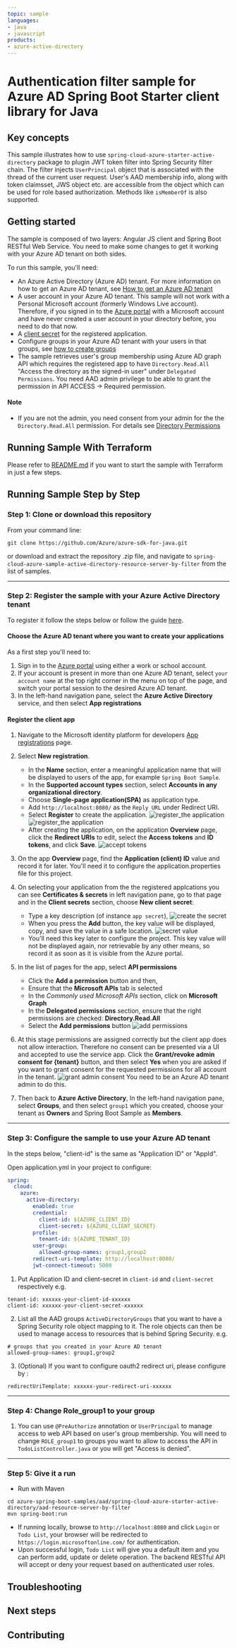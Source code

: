 ```yaml
---
topic: sample
languages:
- java
- javascript
products:
- azure-active-directory
---
```

# Authentication filter sample for Azure AD Spring Boot Starter client library for Java

## Key concepts
This sample illustrates how to use `spring-cloud-azure-starter-active-directory` package to plugin JWT token filter into Spring Security filter chain. The filter injects `UserPrincipal` object that is associated with the thread of the current user request. User's AAD membership info, along with token claimsset, JWS object etc. are accessible from the object which can be used for role based authorization. Methods like `isMemberOf` is also supported.

## Getting started
The sample is composed of two layers: Angular JS client and Spring Boot RESTful Web Service. You need to make some changes to get it working with your Azure AD tenant on both sides.

To run this sample, you'll need:
- An Azure Active Directory (Azure AD) tenant. For more information on how to get an Azure AD tenant, see [How to get an Azure AD tenant](https://azure.microsoft.com/documentation/articles/active-directory-howto-tenant/)
- A user account in your Azure AD tenant. This sample will not work with a Personal Microsoft account (formerly Windows Live account). Therefore, if you signed in to the [Azure portal](https://portal.azure.com) with a Microsoft account and have never created a user account in your directory before, you need to do that now.
- A [client secret](https://docs.microsoft.com/azure/active-directory/develop/howto-create-service-principal-portal#create-a-new-application-secret) for the registered application.
- Configure groups in your Azure AD tenant with your users in that groups, see [how to create groups](https://docs.microsoft.com/azure/active-directory/fundamentals/active-directory-groups-create-azure-portal)
- The sample retrieves user's group membership using Azure AD graph API which requires the registered app to have `Directory.Read.All` "Access the directory as the signed-in user" under `Delegated Permissions`. You need AAD admin privilege to be able to grant the permission in API ACCESS -> Required permission.



#### Note
- If you are not the admin, you need consent from your admin for the the `Directory.Read.All` permission. For details see [Directory Permissions](https://docs.microsoft.com/graph/permissions-reference#directory-permissions)

## Running Sample With Terraform
Please refer to [README.md](terraform/README.md) if you want to start the sample with Terraform in just a few steps.

## Running Sample Step by Step

### Step 1:  Clone or download this repository

From your command line:

```command line
git clone https://github.com/Azure/azure-sdk-for-java.git
```
or download and extract the repository .zip file, and navigate to `spring-cloud-azure-sample-active-directory-resource-server-by-filter` from the list of samples.

---
### Step 2:  Register the sample with your Azure Active Directory tenant

To register it follow the steps below or follow the guide [here](https://docs.microsoft.com/azure/active-directory/develop/quickstart-register-app).

#### Choose the Azure AD tenant where you want to create your applications

As a first step you'll need to:

1. Sign in to the [Azure portal](https://portal.azure.com) using either a work or school account.
1. If your account is present in more than one Azure AD tenant, select `your account name` at the top right corner in the menu on top of the page, and switch your portal session to the desired Azure AD tenant.   
1. In the left-hand navigation pane, select the **Azure Active Directory** service, and then select **App registrations**

#### Register the client app

1. Navigate to the Microsoft identity platform for developers [App registrations](https://go.microsoft.com/fwlink/?linkid=2083908) page.
1. Select **New registration**.
   - In the **Name** section, enter a meaningful application name that will be displayed to users of the app, for example `Spring Boot Sample`.
   - In the **Supported account types** section, select **Accounts in any organizational directory**.
   - Choose **Single-page application(SPA)** as application type.
   - Add `http://localhost:8080/` as the `Reply URL` under Redirect URI.
   - Select **Register** to create the application. ![register_the application](docs/application-registration-1.png "register the application")![register_the application](docs/application-registration-2.png "register the application")
   - After creating the application, on the application **Overview** page, click the **Redirect URIs** to edit, select the **Access tokens** and **ID tokens**, and click **Save**. ![accept tokens](docs/tokens-to-accept.png "accept tokens")
1. On the app **Overview** page, find the **Application (client) ID** value and record it for later. You'll need it to configure the application.properties file for this project.
1. On selecting your application from the the registered applcations you can see **Certificates & secrets** in left navigation pane, go to that page and in the **Client secrets** section, choose **New client secret**:

   - Type a key description (of instance `app secret`),
 ![create the secret](docs/create-secret.png "create the secret")
   - When you press the **Add** button, the key value will be displayed, copy, and save the value in a safe location. ![secret value](docs/secret-value.png "secret value")
   - You'll need this key later to configure the project. This key value will not be displayed again, nor retrievable by any other means,
   so record it as soon as it is visible from the Azure portal.   
   
1. In the list of pages for the app, select **API permissions**
   - Click the **Add a permission** button and then,
   - Ensure that the **Microsoft APIs** tab is selected
   - In the *Commonly used Microsoft APIs* section, click on **Microsoft Graph**
   - In the **Delegated permissions** section, ensure that the right permissions are checked: **Directory.Read.All**
   - Select the **Add permissions** button ![add permissions](docs/add-permissions.png "add permissions")
   
1. At this stage permissions are assigned correctly but the client app does not allow interaction. 
   Therefore no consent can be presented via a UI and accepted to use the service app. 
   Click the **Grant/revoke admin consent for {tenant}** button, and then select **Yes** when you are asked if you want to grant consent for the
   requested permissions for all account in the tenant. ![grant admin consent](docs/grant-admin-consent.png "grant admin consent")
   You need to be an Azure AD tenant admin to do this.

1. Then back to **Azure Active Directory**, In the left-hand navigation pane, select **Groups**, and then select `group1` which you created, choose your tenant as **Owners** and Spring Boot Sample as **Members**.

---
### Step 3:  Configure the sample to use your Azure AD tenant

In the steps below, "client-id" is the same as "Application ID" or "AppId".

Open application.yml in your project to configure:

```yml
spring:
  cloud:
    azure:
      active-directory:
        enabled: true
        credential:
          client-id: ${AZURE_CLIENT_ID}
          client-secret: ${AZURE_CLIENT_SECRET}
        profile:
          tenant-id: ${AZURE_TENANT_ID}
        user-group:
          allowed-group-names: group1,group2
        redirect-uri-template: http://localhost:8080/
        jwt-connect-timeout: 5000
```

1. Put Application ID and client-secret in `client-id` and `client-secret` respectively e.g.
```properties
tenant-id: xxxxxx-your-client-id-xxxxxx
client-id: xxxxxx-your-client-secret-xxxxxx
```

2. List all the AAD groups `ActiveDirectoryGroups` that you want to have a Spring Security role object mapping to it. The role objects can then be used to manage access to resources that is behind Spring Security. e.g.
```properties
# groups that you created in your Azure AD tenant
allowed-group-names: group1,group2
```

3. (Optional) If you want to configure oauth2 redirect uri, please configure by :
```properties
redirectUriTemplate: xxxxxx-your-redirect-uri-xxxxxx
```

---
 ### Step 4: Change Role_group1 to your group
1. You can use `@PreAuthorize` annotation or `UserPrincipal` to manage access to web API based on user's group membership. You will need to change `ROLE_group1` to groups you want to allow to access the API in `TodoListController.java` or you will get "Access is denied".
   
---

### Step 5: Give it a run

* Run with Maven 
 ```
 cd azure-spring-boot-samples/aad/spring-cloud-azure-starter-active-directory/aad-resource-server-by-filter
 mvn spring-boot:run
 ```

* If running locally, browse to `http://localhost:8080` and click `Login` or `Todo List`, your browser will be redirected to `https://login.microsoftonline.com/` for authentication.
* Upon successful login, `Todo List` will give you a default item and you can perform add, update or delete operation. The backend RESTful API will accept or deny your request based on authenticated user roles.

## Troubleshooting
## Next steps
## Contributing

<!-- LINKS -->


[azure-china]: https://docs.microsoft.com/azure/china/china-welcome
